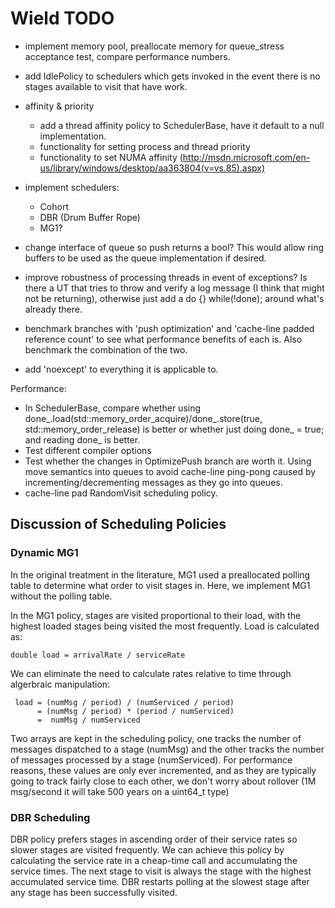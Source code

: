 # Wield TODO

- implement memory pool, preallocate memory for queue_stress acceptance test, compare performance numbers. 

- add IdlePolicy to schedulers which gets invoked in the event there is no stages available to visit that have work. 

- affinity & priority 

    - add a thread affinity policy to SchedulerBase, have it default to a null implementation.
    - functionality for setting process and thread priority
    - functionality to set NUMA affinity (http://msdn.microsoft.com/en-us/library/windows/desktop/aa363804(v=vs.85).aspx)

- implement schedulers:

    - Cohort 
    - DBR (Drum Buffer Rope)
    - MG1? 

- change interface of queue so push returns a bool? This would allow ring buffers to be used as the queue implementation if desired. 

- improve robustness of processing threads in event of exceptions? Is there a UT that tries to throw and verify a log message (I think that might not be returning), otherwise just add a do {} while(!done); around what's already there.

- benchmark branches with 'push optimization' and 'cache-line padded reference count' to see what performance benefits of each is. Also benchmark the combination of the two.

- add 'noexcept' to everything it is applicable to. 

Performance:

- In SchedulerBase, compare whether using done_.load(std::memory_order_acquire)/done_.store(true, std::memory_order_release) is better or whether just doing done_ = true; and reading done_ is better.
- Test different compiler options
- Test whether the changes in OptimizePush branch are worth it. Using move semantics into queues to avoid cache-line ping-pong caused by incrementing/decrementing messages as they go into queues. 
- cache-line pad RandomVisit scheduling policy.

## Discussion of Scheduling Policies
### Dynamic MG1

In the original treatment in the literature, MG1 used a preallocated polling table to determine what order to visit stages in. Here, we implement MG1 without the polling table. 

In the MG1 policy, stages are visited proportional to their load, with the highest loaded stages being visited the most frequently. Load is calculated as:

    double load = arrivalRate / serviceRate 

We can eliminate the need to calculate rates relative to time through algerbraic manipulation:

     load = (numMsg / period) / (numServiced / period)
          = (numMsg / period) * (period / numServiced)
          =  numMsg / numServiced

Two arrays are kept in the scheduling policy, one tracks the number of messages dispatched to a stage (numMsg) and the other tracks the number of messages processed by a stage (numServiced). For performance reasons, these values are only ever incremented, and as they are typically going to track fairly close to each other, we don't worry about rollover (1M msg/second it will take 500 years on a uint64_t type)

### DBR Scheduling 
DBR policy prefers stages in ascending order of their service rates so slower stages are visited frequently. We can achieve this policy by calculating the service rate in a cheap-time call and accumulating the service times. The next stage to visit is always the stage with the highest accumulated service time. DBR restarts polling at the slowest stage after any stage has been successfully visited. 
